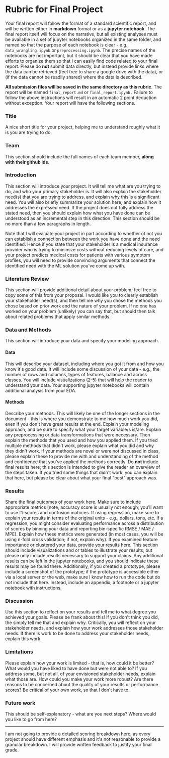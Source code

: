 # Rubric for Final Project

Your final report will follow the format of a standard scientific report, and will be written either in **markdown** format or as a **jupyter notebook**.  The final report itself will focus on the narrative, but all existing analyses must be available in a set of jupyter notebooks organized in the same folder, and named so that the purpose of each notebook is clear - e.g., `data_wrangling.ipynb` or `preprocessing.ipynb`. The precise names of the notebooks are not important, but it should be clear that you have made efforts to organize them so that I can easily find code related to your final report. Please do **not** submit data directly, but instead provide links where the data can be retrieved (feel free to share a google drive with the data), or (if the data cannot be readily shared) where the data is described.  

**All submission files will be saved in the same directory as this rubric**. The report will be named `final_report.md` or `final_report.ipynb.`  Failure to follow the above instructions will result in an automatic 2 point deduction without exception. Your report will have the following sections.

### Title

A nice short title for your project, helping me to understand roughly what it is you are trying to do.

### Team

This section should include the full names of each team member, **along with their github ids**.

### Introduction

This section will introduce your project.  It will tell me what are you trying to do, and who your primary stakeholder is. It will also explain the stakeholder need(s) that you are trying to address, and explain why this is a significant need. You will also briefly summarize your solution here, and explain how it addresses the expressed need.  If the project does not fully address the stated need, then you should explain how what you have done can be understood as an incremental step in this direction. This section should be no more than a few paragraphs in length.  

Note that I will evaluate your project in part according to whether ot not you can establish a connection between the work you have done and the need identified. Hence if you state that your stakeholder is a medical insurance provider who is trying to minimize costs without reducing levels of care, and your project predicts medical costs for patients with various symptom profiles, you will need to provide convincing arguments that connect the identified need with the ML solution you've come up with.

### Literature Review

This section will provide additional detail about your problem; feel free to copy some of this from your proposal. I would like you to clearly establish your stakeholder need(s), and then tell me why you chose the methods you chose based on prior work and the nature of your problem. If no one has worked on your problem (unlikely) you can say that, but should then talk about related problems that apply similar methods.

### Data and Methods

This section will introduce your data and specify your modeling approach.

#### Data

This will describe your dataset, including where you got it from and how you know it's good data.  It will include some discussion of your data - e.g., the number of rows and columns, types of features, balance and across classes.  You will include visualizations (2-5) that will help the reader to understand your data. Your supporting jupyter notebooks will contain additional analysis from your EDA.

#### Methods

Describe your methods. This will likely be one of the longer sections in the document - this is where you demonstrate to me how much work you did, even if you don't have great results at the end. Explain your modeling approach, and be sure to specify what your target variable/s is/are. Explain any preprocessing or data transformations that were necessary. Then explain the methods that you used and how you applied them.  If you tried multiple methods that didn't work, please explain what you did and why they didn't work. If your methods are novel or were not discussed in class, please explain these to provide me with and understanding of the method and confidence that you've applied the methods correctly. Do **not** include final results here; this section is intended to give the reader an overview of the steps taken. If you tried some things that didn't work, you can explain that here, but please be clear about what your final "best" approach was.

### Results

Share the final outcomes of your work here.  Make sure to include appropriate metrics (note, accuracy score is usually not enough; you'll want to use f1-scores and confusion matrices.  If using regression, make sure to explain your results in terms of the original units - e.g., dollars, tons, etc. If a regression, you might consider evaluating performance across a distribution of scores by binning your data and reporting bin-specific RMSE / MAE / MPE). Explain how these metrics were generated (in most cases, you will be using n-fold cross validation; if not, explain why).  If you examined feature importance or clustered your data, provide your results here.  This section should include visualizations and or tables to illustrate your results, but please only include results necessary to support your claims. Any additional results can be left in the jupyter notebooks, and you should indicate these results may be found there. Additionally, if you created a prototype, please include a screenshot of the prototype; if the prototype is accessible either via a local server or the web, make sure I know how to run the code but do *not* include that here.  Instead, include an appendix, a footnote or a jupyter notebook with instructions.


### Discussion

Use this section to reflect on your results and tell me to what degree you achieved your goals.  Please be frank about this!  If you don't think you did, the simply tell me that and explain why.  Critically, you will reflect on your stakeholder needs, and explain how your work addresses those stakeholder needs.  If there is work to be done to address your stakeholder needs, explain this work.

### Limitations

Please explain how your work is limited - that is, how could it be better?  What would you have liked to have done but were not able to?  If you address some, but not all, of your envisioned stakeholder needs, explain what those are. How could you make your work more robust?  Are there reasons to be concerned about the quality of your results or performance scores?  Be critical of your own work, so that I don't have to.

### Future work

This should be self-explanatory - what are you next steps?  Where would you like to go from here?

---

I am not going to provide a detailed scoring breakdown here, as every project should have different emphasis and it's not reasonable to provide a granular breakdown.  I will provide written feedback to justify your final grade. 

